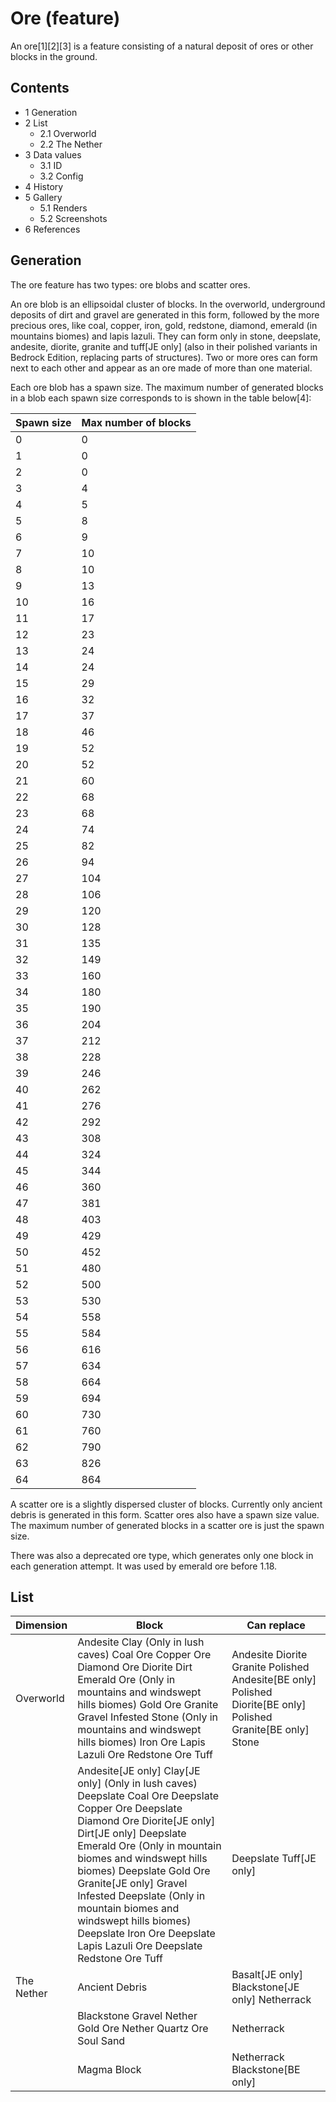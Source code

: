 # Ore (feature)
An ore[1][2][3] is a feature consisting of a natural deposit of ores or other blocks in the ground.

## Contents
- 1 Generation
- 2 List
	- 2.1 Overworld
	- 2.2 The Nether
- 3 Data values
	- 3.1 ID
	- 3.2 Config
- 4 History
- 5 Gallery
	- 5.1 Renders
	- 5.2 Screenshots
- 6 References

## Generation
The ore feature has two types: ore blobs and scatter ores.

An ore blob is an ellipsoidal cluster of blocks. In the overworld, underground deposits of dirt and gravel are generated in this form, followed by the more precious ores, like coal, copper, iron, gold, redstone, diamond, emerald (in mountains biomes) and lapis lazuli. They can form only in stone, deepslate, andesite, diorite, granite and tuff‌[JE  only] (also in their polished variants in Bedrock Edition, replacing parts of structures). Two or more ores can form next to each other and appear as an ore made of more than one material.

Each ore blob has a spawn size. The maximum number of generated blocks in a blob each spawn size corresponds to is shown in the table below[4]:

| Spawn size | Max number of blocks |
|------------|----------------------|
| 0          | 0                    |
| 1          | 0                    |
| 2          | 0                    |
| 3          | 4                    |
| 4          | 5                    |
| 5          | 8                    |
| 6          | 9                    |
| 7          | 10                   |
| 8          | 10                   |
| 9          | 13                   |
| 10         | 16                   |
| 11         | 17                   |
| 12         | 23                   |
| 13         | 24                   |
| 14         | 24                   |
| 15         | 29                   |
| 16         | 32                   |
| 17         | 37                   |
| 18         | 46                   |
| 19         | 52                   |
| 20         | 52                   |
| 21         | 60                   |
| 22         | 68                   |
| 23         | 68                   |
| 24         | 74                   |
| 25         | 82                   |
| 26         | 94                   |
| 27         | 104                  |
| 28         | 106                  |
| 29         | 120                  |
| 30         | 128                  |
| 31         | 135                  |
| 32         | 149                  |
| 33         | 160                  |
| 34         | 180                  |
| 35         | 190                  |
| 36         | 204                  |
| 37         | 212                  |
| 38         | 228                  |
| 39         | 246                  |
| 40         | 262                  |
| 41         | 276                  |
| 42         | 292                  |
| 43         | 308                  |
| 44         | 324                  |
| 45         | 344                  |
| 46         | 360                  |
| 47         | 381                  |
| 48         | 403                  |
| 49         | 429                  |
| 50         | 452                  |
| 51         | 480                  |
| 52         | 500                  |
| 53         | 530                  |
| 54         | 558                  |
| 55         | 584                  |
| 56         | 616                  |
| 57         | 634                  |
| 58         | 664                  |
| 59         | 694                  |
| 60         | 730                  |
| 61         | 760                  |
| 62         | 790                  |
| 63         | 826                  |
| 64         | 864                  |

A scatter ore is a slightly dispersed cluster of blocks. Currently only ancient debris is generated in this form. Scatter ores also have a spawn size value. The maximum number of generated blocks in a scatter ore is just the spawn size.

There was also a deprecated ore type, which generates only one block in each generation attempt. It was used by emerald ore before 1.18.

## List
| Dimension  | Block                                                                                                                                                                                                                                                                                                                                                                                                                               | Can replace                                                                                                         |
|------------|-------------------------------------------------------------------------------------------------------------------------------------------------------------------------------------------------------------------------------------------------------------------------------------------------------------------------------------------------------------------------------------------------------------------------------------|---------------------------------------------------------------------------------------------------------------------|
| Overworld  | Andesite Clay (Only in lush caves) Coal Ore Copper Ore Diamond Ore Diorite Dirt Emerald Ore (Only in mountains and windswept hills biomes) Gold Ore Granite Gravel Infested Stone (Only in mountains and windswept hills biomes) Iron Ore Lapis Lazuli Ore Redstone Ore Tuff                                                                                                                                                        | Andesite Diorite Granite Polished Andesite‌[BE  only] Polished Diorite‌[BE  only] Polished Granite‌[BE  only] Stone |
|            | Andesite‌[JE  only] Clay‌[JE  only] (Only in lush caves) Deepslate Coal Ore Deepslate Copper Ore Deepslate Diamond Ore Diorite‌[JE  only] Dirt‌[JE  only] Deepslate Emerald Ore (Only in mountain biomes and windswept hills biomes) Deepslate Gold Ore Granite‌[JE  only] Gravel Infested Deepslate (Only in mountain biomes and windswept hills biomes) Deepslate Iron Ore Deepslate Lapis Lazuli Ore Deepslate Redstone Ore Tuff | Deepslate Tuff‌[JE  only]                                                                                           |
| The Nether | Ancient Debris<br/>                                                                                                                                                                                                                                                                                                                                                                                                                 | Basalt‌[JE  only] Blackstone‌[JE  only] Netherrack                                                                  |
|            | Blackstone Gravel Nether Gold Ore Nether Quartz Ore Soul Sand                                                                                                                                                                                                                                                                                                                                                                       | Netherrack<br/>                                                                                                     |
|            | Magma Block                                                                                                                                                                                                                                                                                                                                                                                                                         | Netherrack<br/>Blackstone‌[BE  only]<br/>                                                                           |

